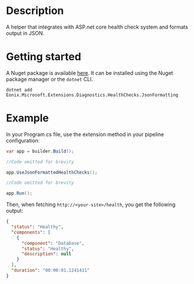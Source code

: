 # Description 
A helper that integrates with ASP.net core health check system and formats output in JSON.

# Getting started

A Nuget package is available [here](https://www.nuget.org/packages/Eonix.Microsoft.Extensions.Diagnostics.HealthChecks.JsonFormatting/1.0.0). It can be installed using the Nuget package manager or the `dotnet` CLI.

`dotnet add Eonix.Microsoft.Extensions.Diagnostics.HealthChecks.JsonFormatting`

# Example

In your Program.cs file, use the extension method in your pipeline configuration: 

```csharp
var app = builder.Build();

//Code omitted for brevity

app.UseJsonFormattedHealthChecks();

//Code omitted for brevity

app.Run();
```

Then, when fetching `http://<your-site>/health`, you get the following output:

```json
{
  "status": "Healthy",
  "components": [
    {
      "component": "Database",
      "status": "Healthy",
      "description": null
    }
  ],
  "duration": "00:00:01.1241411"
}
```